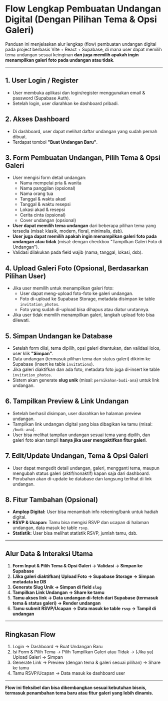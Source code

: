 # Flow Lengkap Pembuatan Undangan Digital (Dengan Pilihan Tema & Opsi Galeri)

Panduan ini menjelaskan alur lengkap (flow) pembuatan undangan digital pada project berbasis Vite + React + Supabase, di mana user dapat memilih tema undangan sesuai keinginan **dan juga memilih apakah ingin menampilkan galeri foto pada undangan atau tidak**.

---

## 1. **User Login / Register**
- User membuka aplikasi dan login/register menggunakan email & password (Supabase Auth).
- Setelah login, user diarahkan ke dashboard pribadi.

## 2. **Akses Dashboard**
- Di dashboard, user dapat melihat daftar undangan yang sudah pernah dibuat.
- Terdapat tombol **"Buat Undangan Baru"**.

## 3. **Form Pembuatan Undangan, Pilih Tema & Opsi Galeri**
- User mengisi form detail undangan:
  - Nama mempelai pria & wanita
  - Nama panggilan (opsional)
  - Nama orang tua
  - Tanggal & waktu akad
  - Tanggal & waktu resepsi
  - Lokasi akad & resepsi
  - Cerita cinta (opsional)
  - Cover undangan (opsional)
- **User dapat memilih tema undangan** dari beberapa pilihan tema yang tersedia (misal: klasik, modern, floral, minimalis, dsb).
- **User juga dapat memilih apakah ingin menampilkan galeri foto pada undangan atau tidak** (misal: dengan checkbox "Tampilkan Galeri Foto di Undangan").
- Validasi dilakukan pada field wajib (nama, tanggal, lokasi, dsb).

## 4. **Upload Galeri Foto (Opsional, Berdasarkan Pilihan User)**
- Jika user memilih untuk menampilkan galeri foto:
  - User dapat meng-upload foto-foto ke galeri undangan.
  - Foto di-upload ke Supabase Storage, metadata disimpan ke table `invitation_photos`.
  - Foto yang sudah di-upload bisa dihapus atau diatur urutannya.
- Jika user tidak memilih menampilkan galeri, langkah upload foto bisa dilewati.

## 5. **Simpan Undangan ke Database**
- Setelah form diisi, tema dipilih, opsi galeri ditentukan, dan validasi lolos, user klik **"Simpan"**.
- Data undangan (termasuk pilihan tema dan status galeri) dikirim ke Supabase (insert ke table `invitations`).
- Jika galeri diaktifkan dan ada foto, metadata foto juga di-insert ke table `invitation_photos`.
- Sistem akan generate **slug unik** (misal: `pernikahan-budi-ana`) untuk link undangan.

## 6. **Tampilkan Preview & Link Undangan**
- Setelah berhasil disimpan, user diarahkan ke halaman preview undangan.
- Tampilkan link undangan digital yang bisa dibagikan ke tamu (misal: `/budi-ana`).
- User bisa melihat tampilan undangan sesuai tema yang dipilih, dan galeri foto akan tampil **hanya jika user mengaktifkan fitur galeri**.

## 7. **Edit/Update Undangan, Tema & Opsi Galeri**
- User dapat mengedit detail undangan, galeri, mengganti tema, maupun mengubah status galeri (aktif/nonaktif) kapan saja dari dashboard.
- Perubahan akan di-update ke database dan langsung terlihat di link undangan.

## 8. **Fitur Tambahan (Opsional)**
- **Amplop Digital:** User bisa menambah info rekening/bank untuk hadiah digital.
- **RSVP & Ucapan:** Tamu bisa mengisi RSVP dan ucapan di halaman undangan, data masuk ke table `rsvp`.
- **Statistik:** User bisa melihat statistik RSVP, jumlah tamu, dsb.

---

## **Alur Data & Interaksi Utama**

1. **Form Input & Pilih Tema & Opsi Galeri → Validasi → Simpan ke Supabase**
2. **(Jika galeri diaktifkan) Upload Foto → Supabase Storage → Simpan metadata ke DB**
3. **Generate Slug Unik → Simpan di field `slug`**
4. **Tampilkan Link Undangan → Share ke tamu**
5. **Tamu akses link → Data undangan di-fetch dari Supabase (termasuk tema & status galeri) → Render undangan**
6. **Tamu submit RSVP/Ucapan → Data masuk ke table `rsvp` → Tampil di undangan**

---

## **Ringkasan Flow**
1. Login → Dashboard → Buat Undangan Baru
2. Isi Form & Pilih Tema → Pilih Tampilkan Galeri atau Tidak → (Jika ya) Upload Galeri → Simpan
3. Generate Link → Preview (dengan tema & galeri sesuai pilihan) → Share ke tamu
4. Tamu RSVP/Ucapan → Data masuk ke dashboard user

---

**Flow ini fleksibel dan bisa dikembangkan sesuai kebutuhan bisnis, termasuk penambahan tema baru atau fitur galeri yang lebih dinamis.** 